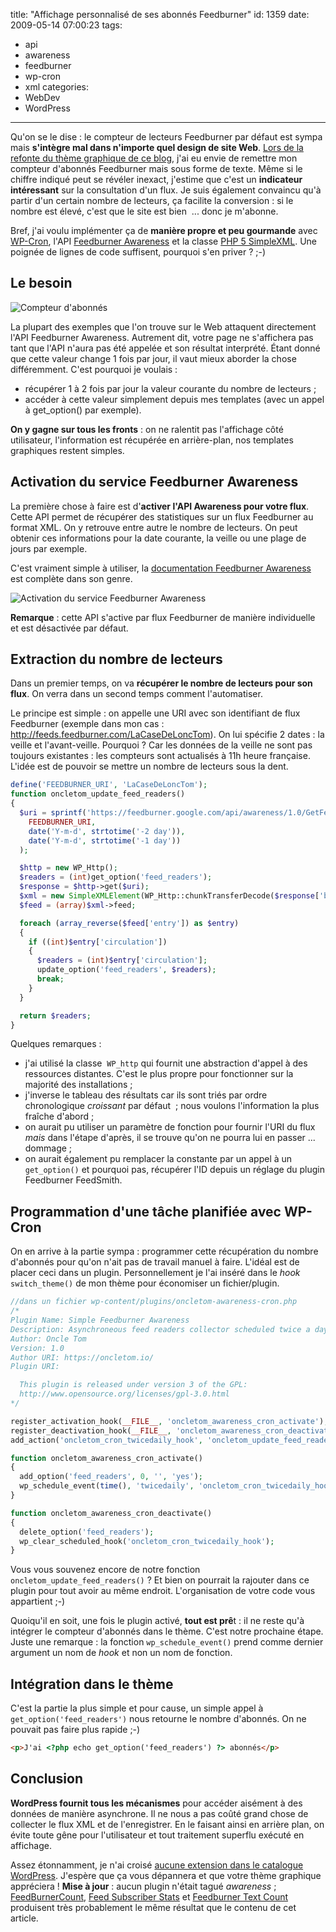 title: "Affichage personnalisé de ses abonnés Feedburner"
id: 1359
date: 2009-05-14 07:00:23
tags:
- api
- awareness
- feedburner
- wp-cron
- xml
categories:
- WebDev
- WordPress
---

Qu'on se le dise : le compteur de lecteurs Feedburner par défaut est sympa mais **s'intègre mal dans n'importe quel design de site Web**. [Lors de la refonte du thème graphique de ce blog](https://oncletom.io/2009/04/15/menage-printemps/), j'ai eu envie de remettre mon compteur d'abonnés Feedburner mais sous forme de texte. Même si le chiffre indiqué peut se révéler inexact, j'estime que c'est un **indicateur intéressant** sur la consultation d'un flux. Je suis également convaincu qu'à partir d'un certain nombre de lecteurs, ça facilite la conversion : si le nombre est élevé, c'est que le site est bien  ... donc je m'abonne.

Bref, j'ai voulu implémenter ça de **manière propre et peu gourmande** avec [WP-Cron](http://codex.wordpress.org/Category:WP-Cron_Functions), l'API [Feedburner Awareness](http://code.google.com/intl/fr/apis/feedburner/awareness_api.html) et la classe [PHP 5 SimpleXML](http://fr.php.net/simplexml). Une poignée de lignes de code suffisent, pourquoi s'en priver ? ;-)

<!--more-->

## Le besoin

![Compteur d'abonnés](/images/2009/05/compteur-abonnes-feedburner-texte.png "Compteur d'abonnés")

La plupart des exemples que l'on trouve sur le Web attaquent directement l'API Feedburner Awareness. Autrement dit, votre page ne s'affichera pas tant que l'API n'aura pas été appelée et son résultat interprété. Étant donné que cette valeur change 1 fois par jour, il vaut mieux aborder la chose différemment. C'est pourquoi je voulais :

*   récupérer 1 à 2 fois par jour la valeur courante du nombre de lecteurs ;
*   accéder à cette valeur simplement depuis mes templates (avec un appel à get_option() par exemple).

**On y gagne sur tous les fronts** : on ne ralentit pas l'affichage côté utilisateur, l'information est récupérée en arrière-plan, nos templates graphiques restent simples.

## Activation du service Feedburner Awareness

La première chose à faire est d'**activer l'API Awareness pour votre flux**. Cette API permet de récupérer des statistiques sur un flux Feedburner au format XML. On y retrouve entre autre le nombre de lecteurs. On peut obtenir ces informations pour la date courante, la veille ou une plage de jours par exemple.

C'est vraiment simple à utiliser, la [documentation Feedburner Awareness](http://code.google.com/intl/fr/apis/feedburner/awareness_api.html) est complète dans son genre.

![Activation du service Feedburner Awareness](/images/2009/05/feedburner-awareness-activation.png "Activation du service Feedburner Awareness")

**Remarque** : cette API s'active par flux Feedburner de manière individuelle et est désactivée par défaut.

## Extraction du nombre de lecteurs

Dans un premier temps, on va **récupérer le nombre de lecteurs pour son flux**. On verra dans un second temps comment l'automatiser.

Le principe est simple : on appelle une URI avec son identifiant de flux Feedburner (exemple dans mon cas : http://feeds.feedburner.com/LaCaseDeLoncTom). On lui spécifie 2 dates : la veille et l'avant-veille. Pourquoi ? Car les données de la veille ne sont pas toujours existantes : les compteurs sont actualisés à 11h heure française. L'idée est de pouvoir se mettre un nombre de lecteurs sous la dent.

```php
define('FEEDBURNER_URI', 'LaCaseDeLoncTom');
function oncletom_update_feed_readers()
{
  $uri = sprintf('https://feedburner.google.com/api/awareness/1.0/GetFeedData?uri=%s&amp;dates=%s,%s',
    FEEDBURNER_URI,
    date('Y-m-d', strtotime('-2 day')),
    date('Y-m-d', strtotime('-1 day'))
  );

  $http = new WP_Http();
  $readers = (int)get_option('feed_readers');
  $response = $http->get($uri);
  $xml = new SimpleXMLElement(WP_Http::chunkTransferDecode($response['body']));
  $feed = (array)$xml->feed;

  foreach (array_reverse($feed['entry']) as $entry)
  {
    if ((int)$entry['circulation'])
    {
      $readers = (int)$entry['circulation'];
      update_option('feed_readers', $readers);
      break;
    }
  }

  return $readers;
}
```

Quelques remarques :

*   j'ai utilisé la classe  `WP_http` qui fournit une abstraction d'appel à des ressources distantes. C'est le plus propre pour fonctionner sur la majorité des installations ;
*   j'inverse le tableau des résultats car ils sont triés par ordre chronologique _croissant_ par défaut  ; nous voulons l'information la plus fraîche d'abord ;
*   on aurait pu utiliser un paramètre de fonction pour fournir l'URI du flux _mais_ dans l'étape d'après, il se trouve qu'on ne pourra lui en passer ... dommage ;
*   on aurait également pu remplacer la constante par un appel à un `get_option()` et pourquoi pas, récupérer l'ID depuis un réglage du plugin Feedburner FeedSmith.

## Programmation d'une tâche planifiée avec WP-Cron

On en arrive à la partie sympa : programmer cette récupération du nombre d'abonnés pour qu'on n'ait pas de travail manuel à faire. L'idéal est de placer ceci dans un plugin. Personnellement je l'ai inséré dans le _hook_ `switch_theme()` de mon thème pour économiser un fichier/plugin.

```php
//dans un fichier wp-content/plugins/oncletom-awareness-cron.php
/*
Plugin Name: Simple Feedburner Awareness
Description: Asynchroneous feed readers collector scheduled twice a day.
Author: Oncle Tom
Version: 1.0
Author URI: https://oncletom.io/
Plugin URI:

  This plugin is released under version 3 of the GPL:
  http://www.opensource.org/licenses/gpl-3.0.html
*/

register_activation_hook(__FILE__, 'oncletom_awareness_cron_activate');
register_deactivation_hook(__FILE__, 'oncletom_awareness_cron_deactivate');
add_action('oncletom_cron_twicedaily_hook', 'oncletom_update_feed_readers');

function oncletom_awareness_cron_activate()
{
  add_option('feed_readers', 0, '', 'yes');
  wp_schedule_event(time(), 'twicedaily', 'oncletom_cron_twicedaily_hook');
}

function oncletom_awareness_cron_deactivate()
{
  delete_option('feed_readers');
  wp_clear_scheduled_hook('oncletom_cron_twicedaily_hook');
}
```

Vous vous souvenez encore de notre fonction `oncletom_update_feed_readers()` ? Et bien on pourrait la rajouter dans ce plugin pour tout avoir au même endroit. L'organisation de votre code vous appartient ;-)

Quoiqu'il en soit, une fois le plugin activé, **tout est prê**t : il ne reste qu'à intégrer le compteur d'abonnés dans le thème. C'est notre prochaine étape.
Juste une remarque : la fonction `wp_schedule_event()` prend comme dernier argument un nom de _hook_ et non un nom de fonction.

## Intégration dans le thème

C'est la partie la plus simple et pour cause, un simple appel à `get_option('feed_readers')` nous retourne le nombre d'abonnés. On ne pouvait pas faire plus rapide ;-)

```html
<p>J'ai <?php echo get_option('feed_readers') ?> abonnés</p>
```

## Conclusion

**WordPress fournit tous les mécanismes** pour accéder aisément à des données de manière asynchrone. Il ne nous a pas coûté grand chose de collecter le flux XML et de l'enregistrer. En le faisant ainsi en arrière plan, on évite toute gêne pour l'utilisateur et tout traitement superflu exécuté en affichage.

Assez étonnamment, je n'ai croisé [aucune extension dans le catalogue WordPress](http://wordpress.org/extend/plugins/tags/awareness). J'espère que ça vous dépannera et que votre thème graphique appréciera !
**Mise à jour** : aucun plugin n'était tagué _awareness_ ; [FeedBurnerCount](http://wordpress.org/extend/plugins/feedburnercount/), [Feed Subscriber Stats](http://wordpress.org/extend/plugins/feed-subscriber-stats/) et [Feedburner Text Count](http://wordpress.org/extend/plugins/feedburner-text-counter-v10/) produisent très probablement le même résultat que le contenu de cet article.